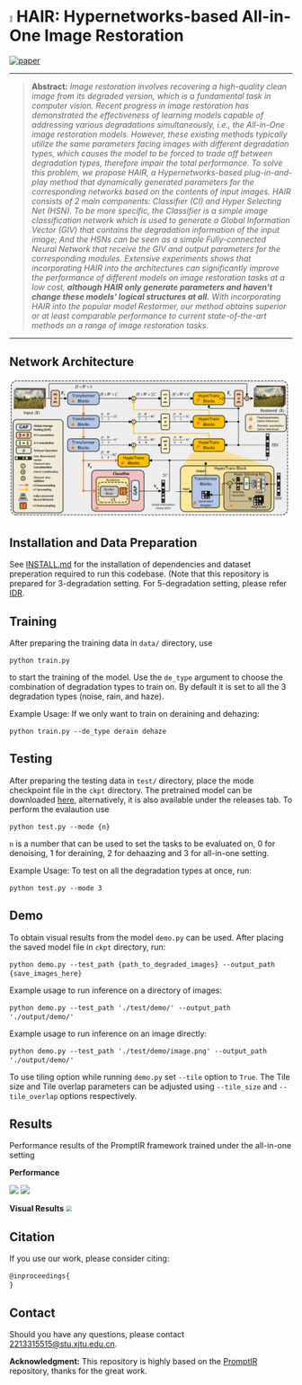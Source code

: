 # <img src = "pngs/barber.png" style="zoom:10%;" > HAIR: Hypernetworks-based All-in-One Image Restoration

[![paper](https://img.shields.io/badge/arXiv-Paper-<COLOR>.svg)](https://arxiv.org/abs/2306.13090)


<hr />

> **Abstract:** *Image restoration involves recovering a high-quality clean image from its degraded version, which is a fundamental task in computer vision. Recent progress in image restoration has demonstrated the effectiveness of learning models capable of addressing various degradations simultaneously, i.e., the All-in-One image restoration models. However, these existing methods typically utilize the same parameters facing images with different degradation types, which causes the model to be forced to trade off between degradation types, therefore impair the total performance. To solve this problem, we propose HAIR, a Hypernetworks-based plug-in-and-play method that dynamically generated parameters for the corresponding networks based on the contents of input images. HAIR consists of 2 main components: Classifier (Cl) and Hyper Selecting Net (HSN). To be more specific, the Classifier is a simple image classification network which is used to generate a Global Information Vector (GIV) that contains the degradation information of the input image; And the HSNs can be seen as a simple Fully-connected Neural Network that receive the GIV and output parameters for the corresponding modules. Extensive experiments shows that incorporating HAIR into the architectures can significantly improve the performance of different models on image restoration tasks at a low cost, **although HAIR only generate parameters and haven't change these models' logical structures at all.** With incorporating HAIR into the popular model Restormer, our method obtains superior or at least comparable performance to current state-of-the-art methods on a range of image restoration tasks.* 
<hr />

## Network Architecture

<img src = "pngs/arch.png"> 

## Installation and Data Preparation

See [INSTALL.md](INSTALL.md) for the installation of dependencies and dataset preperation required to run this codebase. (Note that this repository is prepared for 3-degradation setting. For 5-degradation setting, please refer [IDR](https://github.com/JingHao99/IDR-Ingredients-oriented-Degradation-Reformulation).

## Training

After preparing the training data in ```data/``` directory, use 
```
python train.py
```
to start the training of the model. Use the ```de_type``` argument to choose the combination of degradation types to train on. By default it is set to all the 3 degradation types (noise, rain, and haze).

Example Usage: If we only want to train on deraining and dehazing:
```
python train.py --de_type derain dehaze
```

## Testing

After preparing the testing data in ```test/``` directory, place the mode checkpoint file in the ```ckpt``` directory. The pretrained model can be downloaded [here](https://drive.google.com/file/d/1j-b5Od70pGF7oaCqKAfUzmf-N-xEAjYl/view?usp=sharingg), alternatively, it is also available under the releases tab. To perform the evalaution use
```
python test.py --mode {n}
```
```n``` is a number that can be used to set the tasks to be evaluated on, 0 for denoising, 1 for deraining, 2 for dehaazing and 3 for all-in-one setting.

Example Usage: To test on all the degradation types at once, run:

```
python test.py --mode 3
```

## Demo
To obtain visual results from the model ```demo.py``` can be used. After placing the saved model file in ```ckpt``` directory, run:
```
python demo.py --test_path {path_to_degraded_images} --output_path {save_images_here}
```
Example usage to run inference on a directory of images:
```
python demo.py --test_path './test/demo/' --output_path './output/demo/'
```
Example usage to run inference on an image directly:
```
python demo.py --test_path './test/demo/image.png' --output_path './output/demo/'
```
To use tiling option while running ```demo.py``` set ```--tile``` option to ```True```. The Tile size and Tile overlap parameters can be adjusted using ```--tile_size``` and ```--tile_overlap``` options respectively.




## Results
Performance results of the PromptIR framework trained under the all-in-one setting

**Performance**

<img src = "pngs/hair3d-results.png"> 

<img src = "pngs/hair5d-results.png"> 

**Visual Results**
<img src = "pngs/hairvisual.png" style="zoom: 67%;" > 

## Citation

If you use our work, please consider citing:

    @inproceedings{
    }

## Contact

Should you have any questions, please contact 2213315515@stu.xjtu.edu.cn.

**Acknowledgment:** This repository is highly based on the [PromptIR](https://github.com/va1shn9v/PromptIR) repository, thanks for the great work. 

